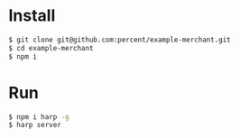 # Install

```bash
$ git clone git@github.com:percent/example-merchant.git
$ cd example-merchant
$ npm i
```

# Run

```bash
$ npm i harp -g
$ harp server
```

